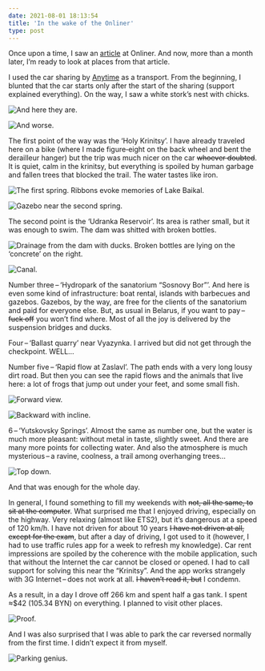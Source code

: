 ```yaml
---
date: 2021-08-01 18:13:54
title: 'In the wake of the Onliner'
type: post
---
```


Once upon a time, I saw an
[article](https://realt.onliner.by/2021/06/12/20-krutyx-mest-dlya-progulok) at Onliner. And now,
more than a month later, I’m ready to look at places from that article.

I used the car sharing by [Anytime](https://any-time.by) as a transport. From the beginning, I
blunted that the car starts only after the start of the sharing (support explained everything). On
the way, I saw a white stork’s nest with chicks.

![And here they are.](IMG_1410.jpg)

![And worse.](IMG_1411.jpg)

The first point of the way was the ‘Holy Krinitsy’. I have already traveled here on a bike (where I
made figure‐eight on the back wheel and bent the derailleur hanger) but the trip was much nicer on
the car ~~whoever doubted~~. It is quiet, calm in the krinitsy, but everything is spoiled by human
garbage and fallen trees that blocked the trail. The water tastes like iron.

![The first spring. Ribbons evoke memories of Lake Baikal.](IMG_1426.jpg)

![Gazebo near the second spring.](IMG_1445.jpg)

The second point is the ‘Udranka Reservoir’. Its area is rather small, but it was enough to swim.
The dam was shitted with broken bottles.

![Drainage from the dam with ducks. Broken bottles are lying on the ‘concrete’ on the right.](IMG_1455.jpg)

![Canal.](IMG_1458.jpg)

Number three – ‘Hydropark of the sanatorium “Sosnovy Bor”’. And here is even some kind of
infrastructure: boat rental, islands with barbecues and gazebos. Gazebos, by the way, are free for
the clients of the sanatorium and paid for everyone else. But, as usual in Belarus, if you want to
pay – ~~fuck off~~ you won’t find where. Most of all the joy is delivered by the suspension bridges
and ducks.

Four – ‘Ballast quarry’ near Vyazynka. I arrived but did not get through the checkpoint. WELL…

Number five – ‘Rapid flow at Zaslavl’. The path ends with a very long lousy dirt road. But then you
can see the rapid flows and the animals that live here: a lot of frogs that jump out under your
feet, and some small fish.

![Forward view.](IMG_0630.jpg)

![Backward with incline.](IMG_0635.jpg)

6 – ‘Yutskovsky Springs’. Almost the same as number one, but the water is much more pleasant:
without metal in taste, slightly sweet. And there are many more points for collecting water. And
also the atmosphere is much mysterious – a ravine, coolness, a trail among overhanging trees…

![Top down.](IMG_1479.jpg)

And that was enough for the whole day.

In general, I found something to fill my weekends with ~~not, all the same, to sit at the
computer~~. What surprised me that I enjoyed driving, especially on the highway. Very relaxing
(almost like ETS2), but it’s dangerous at a speed of 120 km/h. I have not driven for about 10 years
~~I have not driven at all, except for the exam~~, but after a day of driving, I got used to it
(however, I had to use traffic rules app for a week to refresh my knowledge). Car rent impressions
are spoiled by the coherence with the mobile application, such that without the Internet the car
cannot be closed or opened. I had to call support for solving this near the “Krinitsy”. And the app
works strangely with 3G Internet – does not work at all. ~~I haven’t read it, but~~ I condemn.

As a result, in a day I drove off 266 km and spent half a gas tank. I spent ≈$42 (105.34 BYN) on
everything. I planned to visit other places.

![Proof.](IMG_0648.PNG)

And I was also surprised that I was able to park the car reversed normally from the first time. I
didn’t expect it from myself.

![Parking genius.](IMG_0641.jpg)
